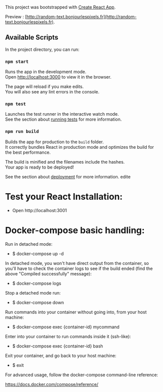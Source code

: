 This project was bootstrapped with [Create React App](https://github.com/facebook/create-react-app).

Preview : [http://random-text.bonjourlespixels.fr](http://random-text.bonjourlespixels.fr).

## Available Scripts

In the project directory, you can run:

### `npm start`

Runs the app in the development mode.<br />
Open [http://localhost:3000](http://localhost:3000) to view it in the browser.

The page will reload if you make edits.<br />
You will also see any lint errors in the console.

### `npm test`

Launches the test runner in the interactive watch mode.<br />
See the section about [running tests](https://facebook.github.io/create-react-app/docs/running-tests) for more information.

### `npm run build`

Builds the app for production to the `build` folder.<br />
It correctly bundles React in production mode and optimizes the build for the best performance.

The build is minified and the filenames include the hashes.<br />
Your app is ready to be deployed!

See the section about [deployment](https://facebook.github.io/create-react-app/docs/deployment) for more information.
edite
# Test your React Installation:

* Open http://localhost:3001

# Docker-compose basic handling:

Run in detached mode:

* $ docker-compose up -d

In detached mode, you won't have direct output from the container, so you'll have to check the container logs to see if the build ended (find the above "Compiled successfully" message):

* $ docker-compose logs

Stop a detached mode run:

* $ docker-compose down

Run commands into your container without going into, from your host machine:

* $ docker-compose exec {container-id} mycommand

Enter into your container to run commands inside it (ssh-like):

* $ docker-compose exec {container-id} bash

Exit your container, and go back to your host machine:

* $ exit

For advanced usage, follow the docker-compose command-line reference:

https://docs.docker.com/compose/reference/
